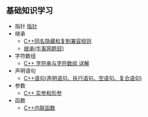 ## 基础知识学习
- 指针
    [指针](https://zh.wikibooks.org/zh-hans/%E6%8C%87%E9%92%88)
- 继承
    - [C++同名隐藏和复制兼容规则](https://blog.csdn.net/zhengjihao/article/details/77658260)
    - [继承(牛客网题目)](https://www.nowcoder.com/questionTerminal/643bf87993944207a75736da339bbcb9)
- 字符数组
    - [C++ 字符串与字符数组 详解](https://blog.csdn.net/ksws0292756/article/details/79432329)
- 声明语句
    - [C++语句(声明语句、执行语句、空语句、复合语句)](http://c.biancheng.net/cpp/biancheng/view/114.html)
- 参数
    - [C++ 实参和形参](https://blog.csdn.net/pepping798/article/details/45825075)
- 函数
    - [C++内联函数](https://www.cnblogs.com/QG-whz/p/4641479.html)
